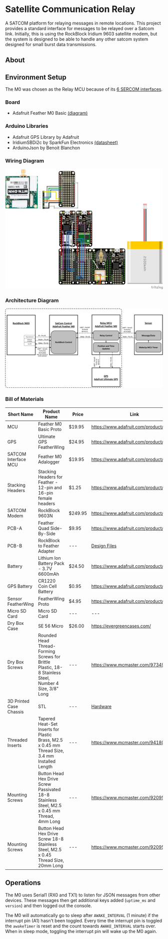 # Satellite Communication Relay

A SATCOM platform for relaying messages in remote locations.  This project provides a standard interface for messages to be relayed over a Satcom link.  Initially, this is  using the RockBlock Iridium 9603 satellite modem, but the system is designed to be able to handle any other satcom system designed for small burst data transmissions.

## About

## Environment Setup

The M0 was chosen as the Relay MCU because of its [6 SERCOM interfaces](https://learn.adafruit.com/using-atsamd21-sercom-to-add-more-spi-i2c-serial-ports/creating-a-new-serial).

### Board

- Adafruit Feather M0 Basic [(diagram)](https://cdn-learn.adafruit.com/assets/assets/000/046/244/original/adafruit_products_Feather_M0_Basic_Proto_v2.2-1.png?1504885373)

### Arduino Libraries

- Adafruit GPS Library by Adafruit
- IridiumSBDi2c by SparkFun Electronics [(datasheet)](https://docs.rockblock.rock7.com/docs/connectors)
- ArduinoJson by Benoit Blanchon

### Wiring Diagram

![fritzing](fritzing/satcom-relay_bb.png)


### Architecture Diagram

![architecture](assets/architecture.jpg)

### Bill of Materials
| Short Name | Product Name | Price | Link |
| ---------- | ------------ | ----- | ---- |
| MCU | Feather M0 Basic Proto | $19.95 | https://www.adafruit.com/product/2772 |
| GPS | Ultimate GPS FeatherWing | $24.95 | https://www.adafruit.com/product/3133 |
| SATCOM Interface MCU | Feather M0 Adalogger | $19.95 | https://www.adafruit.com/product/2796 |
| Stacking Headers | Stacking Headers for Feather - 12-pin and 16-pin female headers | $1.25 | https://www.adafruit.com/product/2830 |
| SATCOM Modem | RockBlock 9603N | $249.95 | https://www.adafruit.com/product/4521 |
| PCB-A | Feather Quad Side-By-Side | $9.95 | https://www.adafruit.com/product/4254 |
| PCB-B | RockBlock to Feather Adapter | --- | [Design Files](./electrical/IridiumPCB) |
| Battery | Lithium Ion Battery Pack - 3.7V 6600mAh | $24.50 |  https://www.adafruit.com/product/353 |
| GPS Battery | CR1220 Coin Cell Battery | $0.95 | https://www.adafruit.com/product/380 |
| Sensor FeatherWing | FeatherWing Proto | $4.95 | https://www.adafruit.com/product/2884 |
| Micro SD Card | Micro SD Card | --- | --- |
| Dry Box Case | SE 56 Micro | $26.00 | https://evergreencases.com/ |
| Dry Box Screws | Rounded Head Thread-Forming Screws for Brittle Plastic, 18-8 Stainless Steel, Number 4 Size, 3/8" Long | --- | https://www.mcmaster.com/97349A100/ |
| 3D Printed Case Chassis | STL | --- | [Hardware](./hardware) |
| Threaded Inserts | Tapered Heat-Set Inserts for Plastic Brass, M2.5 x 0.45 mm Thread Size, 3.4 mm Installed Length | --- | https://www.mcmaster.com/94180A321/ |
| Mounting Screws | Button Head Hex Drive Screw Passivated 18-8 Stainless Steel, M2.5 x 0.45 mm Thread, 4mm Long | --- | https://www.mcmaster.com/92095A456/ |
| Mounting Screws | Button Head Hex Drive Screw 18-8 Stainless Steel, M2.5 x 0.45 Thread Size, 20mm Long | --- | https://www.mcmaster.com/92095A115/ |

## Operations

The M0 uses Serial1 (RX0 and TX1) to listen for JSON messages from other devices. These messages then get additional keys added (`uptime_ms` and `version`) and then logged out the console.

The M0 will automatically go to sleep after `AWAKE_INTERVAL` (1 minute) if the interrupt pin (A1) hasn't been toggled. Every time the interrupt pin is toggled the `awakeTimer` is reset and the count towards `AWAKE_INTERVAL` starts over. When in sleep mode, toggling the interrupt pin will wake up the M0 again.
